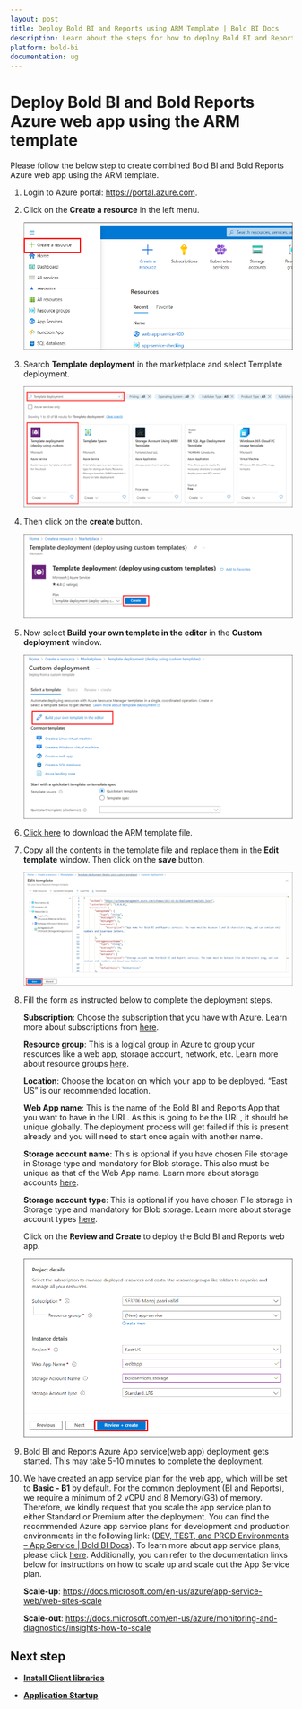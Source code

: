 ```yaml
---
layout: post
title: Deploy Bold BI and Reports using ARM Template | Bold BI Docs
description: Learn about the steps for how to deploy Bold BI and Reports application in Azure App service using the ARM template.
platform: bold-bi
documentation: ug
---
```


# Deploy Bold BI and Bold Reports Azure web app using the ARM template

Please follow the below step to create combined Bold BI and Bold Reports Azure web app using the ARM template.

1.	Login to Azure portal: https://portal.azure.com.
    
2.	Click on the **Create a resource** in the left menu.
    
    ![Create resources](/static/assets/installation-and-deployment/images/create-resources.png)

3.	Search **Template deployment** in the marketplace and select Template deployment.

    ![Search template](/static/assets/installation-and-deployment/images/search-template-deployment.png)   

4.	Then click on the **create** button.

    ![template-create](/static/assets/installation-and-deployment/images/template-create.png)

5.	Now select **Build your own template in the editor** in the **Custom deployment** window.

    ![build-own-template](/static/assets/installation-and-deployment/images/build-own-template.png)
    
6.	[Click here](https://raw.githubusercontent.com/boldbi/bi_and_reports_azure-arm-template/main/armtemplates/latest/BoldServicesAppServiceTemplate.json) to download the ARM template file.

7.	Copy all the contents in the template file and replace them in the **Edit template** window. Then click on the **save** button.

    ![Edit template and save](/static/assets/installation-and-deployment/images/save-template.png)

8.	Fill the form as instructed below to complete the deployment steps.

	**Subscription**: Choose the subscription that you have with Azure. Learn more about subscriptions from [here](https://blogs.msdn.microsoft.com/arunrakwal/2012/04/09/create-windows-azure-subscription/).

	**Resource group**: This is a logical group in Azure to group your resources like a web app, storage account, network, etc. Learn more about resource groups [here](https://docs.microsoft.com/en-us/azure/azure-resource-manager/resource-group-overview#resource-groups).
	
    **Location**: Choose the location on which your app to be deployed. “East US” is our recommended location.
	
	**Web App name**: This is the name of the Bold BI and Reports App that you want to have in the URL. As this is going to be the URL, it should be unique globally. The deployment process will get failed if this is present already and you will need to start once again with another name.
    
    **Storage account name**: This is optional if you have chosen File storage in Storage type and mandatory for Blob storage. This also must be unique as that of the Web App name. Learn more about storage accounts [here](https://docs.microsoft.com/en-us/azure/storage/common/storage-account-overview).

	**Storage account type**: This is optional if you have chosen File storage in Storage type and mandatory for Blob storage. Learn more about storage account types [here](https://docs.microsoft.com/en-us/azure/storage/blobs/object-replication-overview).

    Click on the **Review and Create** to deploy the Bold BI and Reports web app.
    
    ![Review and  create](/static/assets/installation-and-deployment/images/reviewandcreate.png)

9.	Bold BI and Reports Azure App service(web app) deployment gets started. This may take 5-10 minutes to complete the deployment.

10. We have created an app service plan for the web app, which will be set to **Basic - B1** by default. For the common deployment (BI and Reports), we require a minimum of 2 vCPU and 8 Memory(GB) of memory. Therefore, we kindly request that you scale the app service plan to either Standard or Premium after the deployment. You can find the recommended Azure app service plans for development and production environments in the following link: ([DEV, TEST, and PROD Environments – App Service | Bold BI Docs]( https://help.boldbi.com/deploying-bold-bi/deploying-on-azure-app-service/recommendations/)). To learn more about app service plans, please click [here]( https://docs.microsoft.com/en-us/azure/app-service/azure-web-sites-web-hosting-plans-in-depth-overview). Additionally, you can refer to the documentation links below for instructions on how to scale up and scale out the App Service plan.

	**Scale-up**: https://docs.microsoft.com/en-us/azure/app-service-web/web-sites-scale

	**Scale-out**: https://docs.microsoft.com/en-us/azure/monitoring-and-diagnostics/insights-how-to-scale

## Next step
* [**Install Client libraries**](/deploying-bold-bi/deploying-on-azure-app-service/install-client-libraries/)

* [**Application Startup**](/application-startup/)